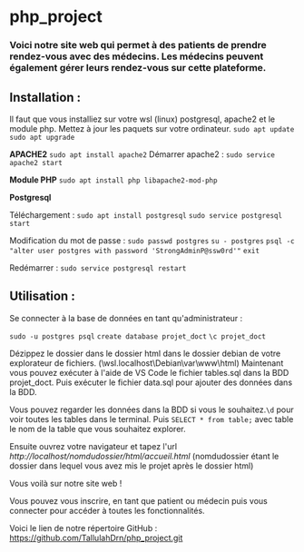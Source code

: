 # php_project
### Voici notre site web qui permet à des patients de prendre rendez-vous avec des médecins. Les médecins peuvent également gérer leurs rendez-vous sur cette plateforme.
## Installation :
Il faut que vous installiez sur votre wsl (linux) postgresql, apache2 et le module php.
Mettez à jour les paquets sur votre ordinateur.
`sudo apt update`
`sudo apt upgrade`

**APACHE2**
`sudo apt install apache2`
Démarrer apache2 : `sudo service apache2 start`

**Module PHP**
`sudo apt install php libapache2-mod-php`

**Postgresql**

Téléchargement :
`sudo apt install postgresql`
`sudo service postgresql start`

Modification du mot de passe :
`sudo passwd postgres`
`su - postgres`
`psql -c "alter user postgres with password 'StrongAdminP@ssw0rd'"`
`exit`

Redémarrer :
`sudo service postgresql restart`

## Utilisation :

Se connecter à la base de données en tant qu'administrateur :

`sudo -u postgres psql`
`create database projet_doct`
`\c projet_doct`

Dézippez le dossier dans le dossier html dans le dossier debian de votre explorateur de fichiers. (\\wsl.localhost\Debian\var\www\html\)
Maintenant vous pouvez exécuter à l'aide de VS Code le fichier tables.sql dans la BDD projet_doct.
Puis exécuter le fichier data.sql pour ajouter des données dans la BDD.

Vous pouvez regarder les données dans la BDD si vous le souhaitez.`\d` pour voir toutes les tables dans le terminal.
Puis `SELECT * from table;` avec table le nom de la table que vous souhaitez explorer.

Ensuite ouvrez votre navigateur et tapez l'url *http://localhost/nomdudossier/html/accueil.html* (nomdudossier étant le dossier dans lequel vous avez mis le projet après le dossier html)

Vous voilà sur notre site web !

Vous pouvez vous inscrire, en tant que patient ou médecin puis vous connecter pour accéder à toutes les fonctionnalités.


Voici le lien de notre répertoire GitHub : https://github.com/TallulahDrn/php_project.git


